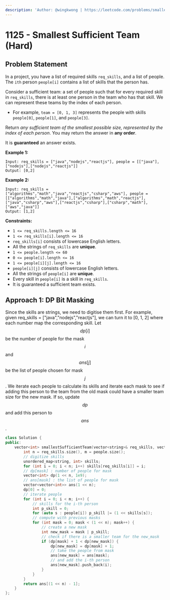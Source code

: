 ```yaml
---
description: 'Author: @wingkwong | https://leetcode.com/problems/smallest-sufficient-team/'
---
```


# 1125 - Smallest Sufficient Team (Hard)

## Problem Statement

In a project, you have a list of required skills `req_skills`, and a list of people. The `ith` person `people[i]` contains a list of skills that the person has.

Consider a sufficient team: a set of people such that for every required skill in `req_skills`, there is at least one person in the team who has that skill. We can represent these teams by the index of each person.

* For example, `team = [0, 1, 3]` represents the people with skills `people[0]`, `people[1]`, and `people[3]`.

Return _any sufficient team of the smallest possible size, represented by the index of each person_. You may return the answer in **any order**.

It is **guaranteed** an answer exists.



**Example 1:**

```
Input: req_skills = ["java","nodejs","reactjs"], people = [["java"],["nodejs"],["nodejs","reactjs"]]
Output: [0,2]
```

**Example 2:**

```
Input: req_skills = ["algorithms","math","java","reactjs","csharp","aws"], people = [["algorithms","math","java"],["algorithms","math","reactjs"],["java","csharp","aws"],["reactjs","csharp"],["csharp","math"],["aws","java"]]
Output: [1,2]
```

**Constraints:**

* `1 <= req_skills.length <= 16`
* `1 <= req_skills[i].length <= 16`
* `req_skills[i]` consists of lowercase English letters.
* All the strings of `req_skills` are **unique**.
* `1 <= people.length <= 60`
* `0 <= people[i].length <= 16`
* `1 <= people[i][j].length <= 16`
* `people[i][j]` consists of lowercase English letters.
* All the strings of `people[i]` are **unique**.
* Every skill in `people[i]` is a skill in `req_skills`.
* It is guaranteed a sufficient team exists.

## Approach 1: DP Bit Masking

Since the skills are strings, we need to digitise them first. For example, given req\_skills = \["java","nodejs","reactjs"], we can turn it to \[0, 1, 2] where each number map the corresponding skill. Let $$dp[i]$$ be the number of people for the mask $$i$$ and $$ans[j]$$ be the list of people chosen for mask $$j$$. We iterate each people to calculate its skills and iterate each mask to see if adding this person to the team from the old mask could have a smaller team size for the new mask. If so, update $$dp$$ and add this person to $$ans$$.

```cpp
class Solution {
public:
    vector<int> smallestSufficientTeam(vector<string>& req_skills, vector<vector<string>>& people) {
        int n = req_skills.size(), m = people.size();
        // digitize skills
        unordered_map<string, int> skills;
        for (int i = 0; i < n; i++) skills[req_skills[i]] = i;
        // dp[mask] : number of people for mask
        vector<int> dp(1 << n, 1e9);
        // ans[mask] : the list of people for mask
        vector<vector<int>> ans(1 << n);
        dp[0] = 0;
        // iterate people
        for (int i = 0; i < m; i++) {
            // skills for the i-th person
            int p_skill = 0;
            for (auto s : people[i]) p_skill |= (1 << skills[s]);
            // compute with previous masks
            for (int mask = 0; mask < (1 << n); mask++) {
                // create a new mask
                int new_mask = mask | p_skill;
                // check if there is a smaller team for the new_mask
                if (dp[mask] + 1 < dp[new_mask]) {
                    dp[new_mask] = dp[mask] + 1;
                    // take the people from mask
                    ans[new_mask] = ans[mask];    
                    // and add the i-th person
                    ans[new_mask].push_back(i);
                }
            }
        } 
        return ans[(1 << n) - 1];
    }
};
```
